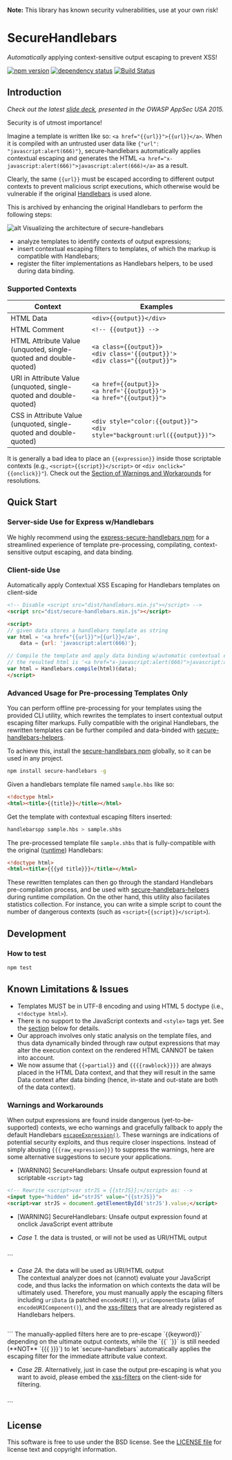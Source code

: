 **Note:** This library has known security vulnerabilities, use at your own risk!

SecureHandlebars
===============================
*Automatically* applying context-sensitive output escaping to prevent XSS!

[![npm version][npm-badge]][npm]
[![dependency status][dep-badge]][dep-status]
[![Build Status](https://travis-ci.org/yahoo/secure-handlebars.svg?branch=master)](https://travis-ci.org/yahoo/secure-handlebars)

[npm]: https://www.npmjs.org/package/secure-handlebars
[npm-badge]: https://img.shields.io/npm/v/secure-handlebars.svg?style=flat-square
[dep-status]: https://david-dm.org/yahoo/secure-handlebars
[dep-badge]: https://img.shields.io/david/yahoo/secure-handlebars.svg?style=flat-square

## Introduction
*Check out the latest [slide deck](http://www.slideshare.net/adonatwork/efficient-contextsensitive-output-escaping-for-javascript-template-engines), presented in the OWASP AppSec USA 2015.*

Security is of utmost importance! 

Imagine a template is written like so: `<a href="{{url}}">{{url}}</a>`. When it is compiled with an untrusted user data like `{"url": "javascript:alert(666)"}`, secure-handlebars automatically applies contextual escaping and generates the HTML `<a href="x-javascript:alert(666)">javascript:alert(666)</a>` as a result. 

Clearly, the same `{{url}}` must be escaped according to different output contexts to prevent malicious script executions, which otherwise would be vulnerable if the original [Handlebars](http://handlebarsjs.com/) is used alone.

This is archived by enhancing the original Handlebars to perform the following steps:

![alt Visualizing the architecture of secure-handlebars](https://yahoo.github.io/secure-handlebars/assets/images/secure-handlebars.png)

- analyze templates to identify contexts of output expressions;
- insert contextual escaping filters to templates, of which the markup is compatible with Handlebars;
- register the filter implementations as Handlebars helpers, to be used during data binding.

<!--### Demonstration
Click [here](https://yahoo.github.io/secure-handlebars/demosSecureHandlebars.html) for a quick demo!-->

### Supported Contexts

| Context  | Examples  |
|---|---|
| HTML Data | `<div>{{output}}</div>` |
| HTML Comment | `<!-- {{output}} -->` |
| HTML Attribute Value <br>(unquoted, single-quoted and double-quoted) | `<a class={{output}}>` <br> `<div class='{{output}}'>` <br> `<div class="{{output}}">` |
| URI in Attribute Value <br>(unquoted, single-quoted and double-quoted) | `<a href={{output}}>` <br> `<a href='{{output}}'>` <br> `<a href="{{output}}">` |
| CSS in Attribute Value <br>(unquoted, single-quoted and double-quoted) | `<div style="color:{{output}}">` <br> `<div style="backgrount:url({{output}})">` |
It is generally a bad idea to place an `{{expression}}` inside those scriptable contexts (e.g., `<script>{{script}}</script>` or `<div onclick="{{onclick}}"`). Check out the [Section of Warnings and Workarounds](#warnings-and-workarounds) for resolutions.

## Quick Start

### Server-side Use for Express w/Handlebars
We highly recommend using the [express-secure-handlebars npm](https://www.npmjs.com/package/express-secure-handlebars) for a streamlined experience of template pre-processing, compilating, context-sensitive output escaping, and data binding.

### Client-side Use
Automatically apply Contextual XSS Escaping for Handlebars templates on client-side
```html
<!-- Disable <script src="dist/handlebars.min.js"></script> -->
<script src="dist/secure-handlebars.min.js"></script>

<script>
// given data stores a handlebars template as string
var html = '<a href="{{url}}">{{url}}</a>',
    data = {url: 'javascript:alert(666)'};

// Compile the template and apply data binding w/automatic contextual escaping
// the resulted html is '<a href="x-javascript:alert(666)">javascript:alert(666)</a>'
var html = Handlebars.compile(html)(data);
</script>
```

### Advanced Usage for Pre-processing Templates Only
You can perform offline pre-processing for your templates using the provided CLI utility, which rewrites the templates to insert contextual output escaping filter markups. Fully compatible with the original Handlebars, the rewritten templates can be further compiled and data-binded with [secure-handlebars-helpers](https://www.npmjs.com/package/secure-handlebars-helpers).

To achieve this, install the [secure-handlebars npm](https://www.npmjs.com/package/secure-handlebars) globally, so it can be used in any project.
```sh
npm install secure-handlebars -g
```

Given a handlebars template file named `sample.hbs` like so:
```html
<!doctype html>
<html><title>{{title}}</title></html>
```

Get the template with contextual escaping filters inserted:
```sh
handlebarspp sample.hbs > sample.shbs
```

The pre-processed template file `sample.shbs` that is fully-compatible with the original ([runtime](http://builds.handlebarsjs.com.s3.amazonaws.com/handlebars.min-latest.js)) Handlebars:
```html
<!doctype html>
<html><title>{{{yd title}}}</title></html>
```
These rewritten templates can then go through the standard Handlebars pre-compilation process, and be used with [secure-handlebars-helpers](https://www.npmjs.com/package/secure-handlebars-helpers) during runtime compilation.
On the other hand, this utility also faciilates statistics collection. For instance, you can write a simple script to count the number of dangerous contexts (such as `<script>{{script}}</script>`).

## Development

### How to test
```sh
npm test
```
## Known Limitations & Issues
- Templates MUST be in UTF-8 encoding and using HTML 5 doctype (i.e., `<!doctype html>`).
- There is no support to the JavaScript contexts and `<style>` tags yet. See the [section](#warnings-and-workarounds) below for details.
- Our approach involves only static analysis on the template files, and thus data dynamically binded through raw output expressions that may alter the execution context on the rendered HTML CANNOT be taken into account.
- We now assume that `{{>partial}}` and `{{{{rawblock}}}}` are always placed in the HTML Data context, and that they will result in the same Data context after data binding (hence, in-state and out-state are both of the data context). 

### Warnings and Workarounds
When output expressions are found inside dangerous (yet-to-be-supported) contexts, we echo warnings and gracefully fallback to apply the default Handlebars [`escapeExpression()`](http://handlebarsjs.com/#html-escaping). These warnings are indications of potential security exploits, and thus require closer inspections. Instead of simply abusing `{{{raw_expression}}}` to suppress the warnings, here are some alternative suggestions to secure your applications.
- [WARNING] SecureHandlebars: Unsafe output expression found at scriptable `<script>` tag

 ```html
<!-- Rewrite <script>var strJS = {{strJS}};</script> as: -->
<input type="hidden" id="strJS" value="{{strJS}}">
<script>var strJS = document.getElementById('strJS').value;</script>
```
- [WARNING] SecureHandlebars: Unsafe output expression found at onclick JavaScript event attribute
 
 - *Case 1.* the data is trusted, or will not be used as URI/HTML output

   ```html
<!-- Rewrite <div onclick="hello({{name}})"> as: -->
<div onclick="hello(this.getAttribute('data-name'))" data-name="{{name}}">
```

 - *Case 2A.* the data will be used as URI/HTML output<br/>The contextual analyzer does not (cannot) evaluate your JavaScript code, and thus lacks the information on which contexts the data will be ultimately used. Therefore, you must manually apply the escaping filters including `uriData` (a patched `encodeURI()`), `uriComponentData` (alias of `encodeURIComponent()`), and the [xss-filters](https://github.com/yahoo/xss-filters#the-api) that are already registered as Handlebars helpers.
   ```html
<script>
function search(url, keyword) {
          var xhr = new XMLHttpRequest(); xhr.open('GET', url, true); // ...
          document.getElementById('status').innerHTML = 'Searching for ' + keyword;
}
</script>
<!-- Rewrite <div onclick="search('/query?q={{keyword}}&lang=us', '{{keyword}}')"> as: -->
<div onclick="search(this.getAttribute('data-url'), this.getAttribute('data-keyword'))"
             data-url="/query?q={{uriComponentData keyword}}&lang=us"
             data-keyword="{{inHTMLData keyword}}">
```
   The manually-applied filters here are to pre-escape `{{keyword}}` depending on the ultimate output contexts, while the `{{` `}}` is still needed (**NOT** `{{{ }}}`) to let `secure-handlebars` automatically applies the escaping filter for the immediate attribute value context.
   
 - *Case 2B.* Alternatively, just in case the output pre-escaping is what you want to avoid, please embed the [xss-filters](https://github.com/yahoo/xss-filters/#client-side-browser) on the client-side for filtering.
   ```html
<script src="dist/xss-filters.min.js"></script>
<script>
function search(keyword) {
          // ...
          document.getElementById('status').innerHTML = 'Searching for ' + xssFilters.inHTMLData(keyword);
}
</script>
<div onclick="search(this.getAttribute('data-keyword'))" data-keyword="{{keyword}}">
```

   


## License

This software is free to use under the BSD license.
See the [LICENSE file](./LICENSE) for license text and copyright information.
